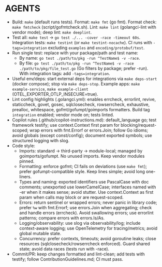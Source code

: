 # AGENTS

- Build: `make` (default runs tests). Format: `make fmt` (go fmt). Format check: `make fmtcheck` (script/gofmtcheck.sh). Lint: `make lint` (golangci-lint with vendor mode); deep lint: `make deeplint`.
- Test all: `make test` → `go test ./... -cover -race -timeout 60s`. Integration tests: `make testint` (or `make testint-nocache`). CI runs with `-tags=integration` excluding `examples` and `encoding/protobuf/test`.
- Run single test: replace with your package/path and test name:
  - By name: `go test ./path/to/pkg -run ^TestName$ -v -race`.
  - By file: `go test ./path/to/pkg -run ^TestName$ -v -race ./path/to/pkg/file_test.go` (Go filters by package; prefer -run). With integration tags: add `-tags=integration`.
- Useful env/deps: start external deps for integrations via `make deps-start` (docker compose); stop via `make deps-stop`. Example apps: `make example-service`, `make example-client` (OTEL_EXPORTER_OTLP_INSECURE=true).
- Lint config highlights (.golangci.yml): enables errcheck, errorlint, revive, staticcheck, govet, gosec, sqlclosecheck, rowserrcheck, exhaustive, prealloc, whitespace, gofmt/gofumpt/goimports formatters. Build tag `integration` enabled; vendor mode on; tests linted.
- Copilot rules (.github/copilot-instructions.md): default_language go; test framework testify; use context.Context first param for blocking/request-scoped; wrap errors with fmt.Errorf or errors.Join; follow Go idioms; avoid globals (except const/config); document exported symbols; use structured logging with slog.
- Code style:
  - Imports: standard → third-party → module-local; managed by goimports/gofumpt. No unused imports. Keep vendor modules pinned.
  - Formatting: enforce gofmt; CI fails on deviations (use `make fmt`); prefer gofumpt-compatible style. Keep lines simple; avoid long one-liners.
  - Types and naming: exported identifiers use PascalCase with doc comments; unexported use lowerCamelCase; interfaces named with -er when it makes sense; avoid stutter. Use context.Context as first param when calls may block or are request-scoped.
  - Errors: return sentinel or wrapped errors; never panic in library code; prefer `%w` with fmt.Errorf; use errors.Join when aggregating; check and handle errors (errcheck). Avoid swallowing errors; use errorlint patterns; compare errors with errors.Is/As.
  - Logging/observability: use slog via observability/log; include context-aware logging; use OpenTelemetry for tracing/metrics; avoid global mutable state.
  - Concurrency: prefer contexts, timeouts; avoid goroutine leaks; close resources (sqlclosecheck/rowserrcheck enforced). Guard shared state; avoid data races (tests run with -race).
- Commit/PR: keep changes formatted and lint-clean; add tests with testify; follow ContributionGuidelines.md; CI must pass.
